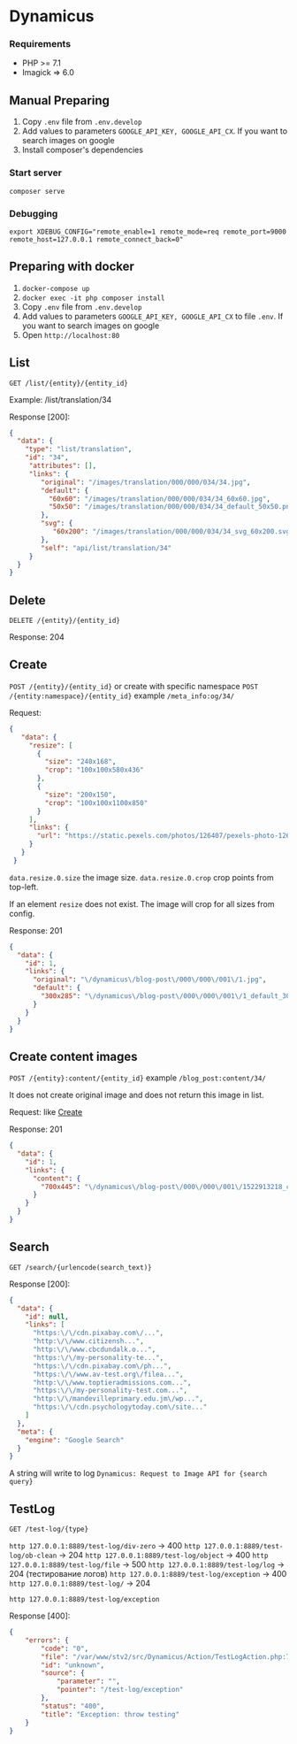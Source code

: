 # Dynamicus

### Requirements
* PHP >= 7.1
* Imagick => 6.0

## Manual Preparing
1. Copy `.env` file from `.env.develop`
2. Add values to parameters `GOOGLE_API_KEY, GOOGLE_API_CX`. If you want to search images on google
3. Install composer's dependencies

### Start server
`composer serve`

### Debugging
`export XDEBUG_CONFIG="remote_enable=1 remote_mode=req remote_port=9000 remote_host=127.0.0.1 remote_connect_back=0"`

## Preparing with docker
1. `docker-compose up`
2. `docker exec -it php composer install`
3.  Copy `.env` file from `.env.develop`
4. Add values to parameters `GOOGLE_API_KEY, GOOGLE_API_CX` to file `.env`. If you want to search images on google
5. Open `http://localhost:80`

## List
`GET /list/{entity}/{entity_id}`

Example: /list/translation/34

Response [200]:
```json
{
  "data": {
    "type": "list/translation",
    "id": "34",
     "attributes": [],
     "links": {
        "original": "/images/translation/000/000/034/34.jpg",
        "default": {
          "60x60": "/images/translation/000/000/034/34_60x60.jpg",
          "50x50": "/images/translation/000/000/034/34_default_50x50.png"
        },
        "svg": {
           "60x200": "/images/translation/000/000/034/34_svg_60x200.svg"
        },
        "self": "api/list/translation/34"
     }
  }
}
 ```


## Delete
`DELETE /{entity}/{entity_id}`

Response: 204

## Create
`POST /{entity}/{entity_id}`
or create with specific namespace
`POST /{entity:namespace}/{entity_id}` example `/meta_info:og/34/`

Request:

```json
{
   "data": {
     "resize": [
       {
         "size": "240x168",
         "crop": "100x100x580x436"
       },
       {
         "size": "200x150",
         "crop": "100x100x1100x850"
       }
     ],
     "links": {
       "url": "https://static.pexels.com/photos/126407/pexels-photo-126407.jpeg"
     }
   }
 }
 ```
 `data.resize.0.size` the image size.
 `data.resize.0.crop` crop points from top-left.
 
 If an element `resize` does not exist. The image will crop for all sizes from config.

Response: 201

```json
{
  "data": {
    "id": 1,
    "links": {
      "original": "\/dynamicus\/blog-post\/000\/000\/001\/1.jpg",
      "default": {
        "300x285": "\/dynamicus\/blog-post\/000\/000\/001\/1_default_300x285.jpg"
      }
    }
  }
}
```

## Create content images
`POST /{entity}:content/{entity_id}` example `/blog_post:content/34/`

It does not create original image and does not return this image in list.
 
Request: like [Create](#create)

Response: 201
```json
{
  "data": {
    "id": 1,
    "links": {
      "content": {
        "700x445": "\/dynamicus\/blog-post\/000\/000\/001\/1522913218_content_700x445.jpg"
      }
    }
  }
}
```

## Search
`GET /search/{urlencode(search_text)}`

Response [200]:
```json
{
  "data": {
    "id": null,
    "links": [
      "https:\/\/cdn.pixabay.com\/...",
      "http:\/\/www.citizensh...",
      "http:\/\/www.cbcdundalk.o...",
      "https:\/\/my-personality-te...",
      "https:\/\/cdn.pixabay.com\/ph...",
      "https:\/\/www.av-test.org\/filea...",
      "http:\/\/www.toptieradmissions.com...",
      "https:\/\/my-personality-test.com...",
      "http:\/\/mandevilleprimary.edu.jm\/wp...",
      "https:\/\/cdn.psychologytoday.com\/site..."
    ]
  },
  "meta": {
    "engine": "Google Search"
  }
}
```
A string will write to log `Dynamicus: Request to Image API for {search query}`


## TestLog
`GET /test-log/{type}`

`http 127.0.0.1:8889/test-log/div-zero` -> 400
`http 127.0.0.1:8889/test-log/ob-clean` -> 204
`http 127.0.0.1:8889/test-log/object` -> 400
`http 127.0.0.1:8889/test-log/file` -> 500
`http 127.0.0.1:8889/test-log/log` -> 204 (тестирование логов)
`http 127.0.0.1:8889/test-log/exception` -> 400
`http 127.0.0.1:8889/test-log/` -> 204


``http 127.0.0.1:8889/test-log/exception``

Response [400]:
```json
{
    "errors": {
        "code": "0",
        "file": "/var/www/stv2/src/Dynamicus/Action/TestLogAction.php:73",
        "id": "unknown",
        "source": {
            "parameter": "",
            "pointer": "/test-log/exception"
        },
        "status": "400",
        "title": "Exception: throw testing"
    }
}
```

